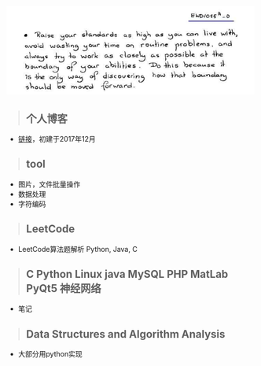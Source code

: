![](dijkstra.jpg)
>## 个人博客

- [链接](http://www.lxxx.site)，初建于2017年12月

>## tool 

- 图片，文件批量操作
- 数据处理
- 字符编码

>## LeetCode

- LeetCode算法题解析 Python, Java, C

>## C Python Linux java MySQL PHP MatLab PyQt5 神经网络
- 笔记


>## Data Structures and Algorithm Analysis

- 大部分用python实现

